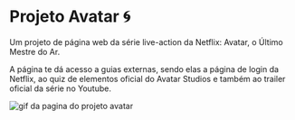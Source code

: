 # Projeto Avatar 🌀
Um projeto de página web da série live-action da Netflix: Avatar, o Último Mestre do Ar. 

A página te dá acesso a guias externas, sendo elas a página de login da Netflix, ao quiz de elementos oficial do Avatar Studios e também ao trailer oficial da série no Youtube. 

 <img src="./src/imagens/tela.gif" alt="gif da pagina do projeto avatar"> 